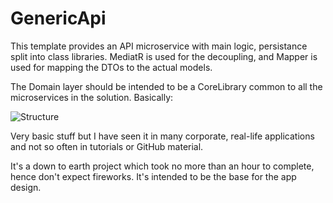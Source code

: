 # GenericApi

This template provides an API microservice with main logic, persistance split into class libraries.
MediatR is used for the decoupling, and Mapper is used for mapping the DTOs to the actual models. 

The Domain layer should be intended to be a CoreLibrary common to all the microservices in the solution. Basically:

<img src="https://freeimage.host/i/y21nkP" alt="Structure" title="Structure Tree">

Very basic stuff but I have seen it in many corporate, real-life applications and not so often in tutorials or GitHub material.

It's a down to earth project which took no more than an hour to complete, hence don't expect fireworks. It's intended to be the base for the app design.
